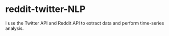 # reddit-twitter-NLP
 I use the Twitter API and Reddit API to extract data and perform time-series analysis.
